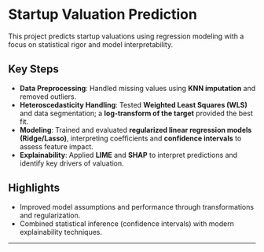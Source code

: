 # Startup Valuation Prediction

This project predicts startup valuations using regression modeling with a focus on statistical rigor and model interpretability.

## Key Steps
- **Data Preprocessing**: Handled missing values using **KNN imputation** and removed outliers.  
- **Heteroscedasticity Handling**: Tested **Weighted Least Squares (WLS)** and data segmentation; a **log-transform of the target** provided the best fit.  
- **Modeling**: Trained and evaluated **regularized linear regression models (Ridge/Lasso)**, interpreting coefficients and **confidence intervals** to assess feature impact.  
- **Explainability**: Applied **LIME** and **SHAP** to interpret predictions and identify key drivers of valuation.  

## Highlights
- Improved model assumptions and performance through transformations and regularization.  
- Combined statistical inference (confidence intervals) with modern explainability techniques.  

---

